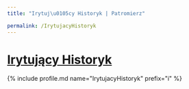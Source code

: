 ```yaml
---
title: "Irytuj\u0105cy Historyk | Patromierz"

permalink: /IrytujacyHistoryk
---
```


# [Irytujący Historyk](https://patronite.pl/IrytujacyHistoryk)

{% include profile.md name="IrytujacyHistoryk" prefix="i" %}
